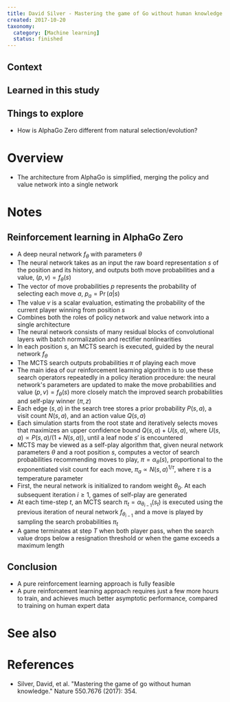 ```yaml
---
title: David Silver - Mastering the game of Go without human knowledge (2017)
created: 2017-10-20
taxonomy:
  category: [Machine learning]
  status: finished
---
```


## Context

## Learned in this study

## Things to explore
* How is AlphaGo Zero different from natural selection/evolution?

# Overview
* The architecture from AlphaGo is simplified, merging the policy and value network into a single network

# Notes
## Reinforcement learning in AlphaGo Zero
* A deep neural network $f_\theta$ with parameters $\theta$
* The neural network takes as an input the raw board representation $s$ of the position and its history, and outputs both move probabilities and a value, $(p, v) = f_\theta(s)$
* The vector of move probabilities $p$ represents the probability of selecting each move $a$, $p_a = \Pr(a|s)$
* The value $v$ is a scalar evaluation, estimating the probability of the current player winning from position $s$
* Combines both the roles of policy network and value network into a single architecture
* The neural network consists of many residual blocks of convolutional layers with batch normalization and rectifier nonlinearities
* In each position $s$, an MCTS search is executed, guided by the neural network $f_\theta$
* The MCTS search outputs probabilities $\pi$ of playing each move
* The main idea of our reinforcement learning algorithm is to use these search operators repeatedly in a policy iteration procedure: the neural network's parameters are updated to make the move probabilities and value $(p, v) = f_\theta(s)$ more closely match the improved search probabilities and self-play winner $(\pi, z)$
* Each edge $(s, a)$ in the search tree stores a prior probability $P(s, a)$, a visit count $N(s, a)$, and an action value $Q(s, a)$
* Each simulation starts from the root state and iteratively selects moves that maximizes an upper confidence bound $Q(s, a) + U(s, a)$, where $U(s, a) \propto P(s, a) / (1 + N(s, a))$, until a leaf node $s'$ is encountered
* MCTS may be viewed as a self-play algorithm that, given neural network parameters $\theta$ and a root position $s$, computes a vector of search probabilities recommending moves to play, $\pi = \alpha_\theta(s)$, proportional to the exponentiated visit count for each move, $\pi_a \propto N(s, a)^{1/\tau}$, where $\tau$ is a temperature parameter
* First, the neural network is initialized to random weight $\theta_0$. At each subsequent iteration $i \ge 1$, games of self-play are generated
* At each time-step $t$, an MCTS search $\pi_t = \alpha_{\theta_{i-1}}(s_t)$ is executed using the previous iteration of neural network $f_{\theta_{i-1}}$ and a move is played by sampling the search probabilities $\pi_t$
* A game terminates at step $T$ when both player pass, when the search value drops below a resignation threshold or when the game exceeds a maximum length

## Conclusion
* A pure reinforcement learning approach is fully feasible
* A pure reinforcement learning approach requires just a few more hours to train, and achieves much better asymptotic performance, compared to training on human expert data

# See also

# References
* Silver, David, et al. "Mastering the game of go without human knowledge." Nature 550.7676 (2017): 354.
